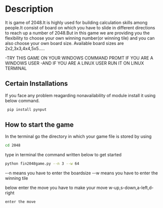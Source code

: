# Description

It is game of 2048.It is highly used for building calculation skills among people.It consist of board on which you have to slide in different directions to reach up a number of 2048.But in this game we are providing you the flexibility to choose your own winning number(or winning tile) and you can also choose your own board size.
Available board sizes are 2x2,3x3,4x4,5x5.....

-TRY THIS GAME ON YOUR WINDOWS COMMAND PROMT IF YOU ARE A WINDOWS USER
-AND IF YOU ARE A LINUX USER RUN IT ON LINUX TERMINAL

## Certain Installations

If you face any problem reagarding nonavailability of module install it using below command.

```bash
 pip install pynput
```
## How to start the game
In the terminal go the directory in which your game file is stored by using

```bash
cd 2048
```
type in terminal the command written below to get started

```bash
python fin2048game.py --n 3 --w 64
```
--n means you have to enter the boardsize
--w means you have to enter the winning tile

below enter the move you have to make your move
w-up,s-down,a-left,d-right

```bash
enter the move

```
